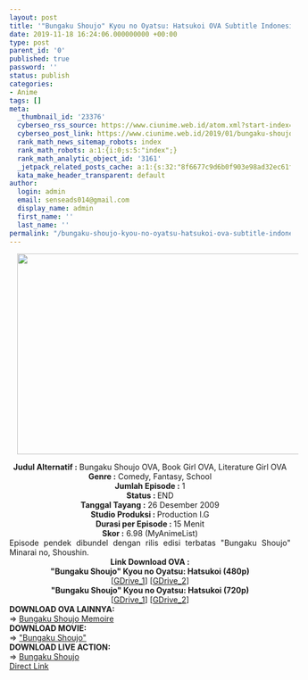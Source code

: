 ```yaml
---
layout: post
title: '"Bungaku Shoujo" Kyou no Oyatsu: Hatsukoi OVA Subtitle Indonesia'
date: 2019-11-18 16:24:06.000000000 +00:00
type: post
parent_id: '0'
published: true
password: ''
status: publish
categories:
- Anime
tags: []
meta:
  _thumbnail_id: '23376'
  cyberseo_rss_source: https://www.ciunime.web.id/atom.xml?start-index=2701&max-results=150
  cyberseo_post_link: https://www.ciunime.web.id/2019/01/bungaku-shoujo-kyou-no-oyatsu-hatsukoi.html
  rank_math_news_sitemap_robots: index
  rank_math_robots: a:1:{i:0;s:5:"index";}
  rank_math_analytic_object_id: '3161'
  _jetpack_related_posts_cache: a:1:{s:32:"8f6677c9d6b0f903e98ad32ec61f8deb";a:2:{s:7:"expires";i:1646284720;s:7:"payload";a:0:{}}}
  kata_make_header_transparent: default
author:
  login: admin
  email: senseads014@gmail.com
  display_name: admin
  first_name: ''
  last_name: ''
permalink: "/bungaku-shoujo-kyou-no-oyatsu-hatsukoi-ova-subtitle-indonesia/"
---
```

<div class="separator" style="clear: both; text-align: center;"><a href="https://3.bp.blogspot.com/-x9jqi0Gk2Lg/XEhm8ZexqdI/AAAAAAAAIBU/CwR5iW0SJD4iT099_kKDdxN-IdPBrfvIACLcBGAs/s1600/Bungaku%2BShoujo%2BKyou%2Bno%2BOyatsu%2B-%2BHatsukoi.jpg" imageanchor="1" style="margin-left: 1em; margin-right: 1em;"><img border="0" data-original-height="720" data-original-width="1280" height="360" src="{{ site.baseurl }}/assets/2019/11/Bungaku%2BShoujo%2BKyou%2Bno%2BOyatsu%2B-%2BHatsukoi.jpg" width="640" /></a></div>
<p>
<div style="text-align: center;"><b>Judul</b><b><b> Alternatif</b> :</b> Bungaku Shoujo OVA, Book Girl OVA, Literature Girl OVA</div>
<div style="text-align: center;"><b><b>Genre :</b></b> Comedy, Fantasy, School</div>
<div style="text-align: center;"><b>Jumlah Episode :</b> 1<br /><b>Status :&nbsp;</b>END<br /><b>Tanggal Tayang :</b> 26 Desember 2009<br /><b>Studio Produksi : </b>Production I.G<br /><b>Durasi per Episode : </b>15 Menit</div>
<div style="text-align: center;"><b>Skor :</b> 6.98 (MyAnimeList)</div>
<div style="text-align: center;"></div>
<div style="text-align: justify;">Episode pendek dibundel dengan rilis edisi terbatas "Bungaku Shoujo" Minarai no, Shoushin.</div>
<div style="text-align: justify;"></div>
<div style="text-align: justify;"></div>
<div style="text-align: center;"><b>Link Download OVA :</b></div>
<div style="text-align: center;"></div>
<div style="text-align: center;"><b>"Bungaku Shoujo" Kyou no Oyatsu: Hatsukoi (480p)</b><br />[<a href="https://drive.google.com/uc?id=126f_uHwJPOXoGc0PzcuRC7aVtPeTRxop" target="_blank" rel="noopener">GDrive_1</a>] [<a href="https://drive.google.com/uc?id=1U5NYVZFAi3uwDMDBXg4ltSWlgSV1Q1SU" target="_blank" rel="noopener">GDrive_2</a>]</div>
<div style="text-align: center;"><b>"Bungaku Shoujo" Kyou no Oyatsu: Hatsukoi (720p)</b><br />[<a href="https://drive.google.com/uc?id=1sjThdnmct5GqQk6lSjlevu0bgTTx8Dzj" target="_blank" rel="noopener">GDrive_1</a>] [<a href="https://drive.google.com/uc?id=1GHvUI5vek6KQhK82Sn_QxVDQ3rM6BED8" target="_blank" rel="noopener">GDrive_2</a>]
<div style="text-align: left;"></div>
<div style="text-align: left;"></div>
<div style="text-align: left;"><b>DOWNLOAD OVA LAINNYA:</b></div>
<div style="text-align: left;"></div>
<div style="text-align: left;">=&gt;&nbsp;<a href="https://www.ciunime.web.id/2019/07/bungaku-shoujo-memoire-episode-01-03.html" target="_blank" rel="noopener">Bungaku Shoujo Memoire</a></div>
<div style="text-align: left;"></div>
<div style="text-align: left;"><b>DOWNLOAD MOVIE:</b></div>
<div style="text-align: left;"></div>
<div style="text-align: left;">=&gt;&nbsp;<a href="https://www.ciunime.web.id/2019/01/bungaku-shoujo-movie-subtitle-indonesia.html" target="_blank" rel="noopener">"Bungaku Shoujo"</a></div>
<div style="text-align: left;"></div>
<div style="text-align: left;"><b>DOWNLOAD LIVE ACTION:</b></div>
<div style="text-align: left;"></div>
<div style="text-align: left;">=&gt;&nbsp;<a href="https://www.ciunime.web.id/2019/02/bungaku-shoujo-live-action-episode-01.html" target="_blank" rel="noopener">Bungaku Shoujo</a></div>
<div style="text-align: left;"></div>
</div>
<link rel="stylesheet" href="https://cdnjs.cloudflare.com/ajax/libs/font-awesome/4.7.0/css/font-awesome.min.css" />
<div class="divbtn"> <a href="https://handymansurrender.com/fihup8buzv?key=94550f7ce39444073321dde3b8782f97" class="btn"><i class="fa fa-download"></i> Direct Link</a> </div>
